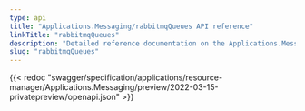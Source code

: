 ```yaml
---
type: api
title: "Applications.Messaging/rabbitmqQueues API reference"
linkTitle: "rabbitmqQueues"
description: "Detailed reference documentation on the Applications.Messaging/rabbitmqQueues API"
slug: "rabbitmqQueues"
---
```


{{< redoc "swagger/specification/applications/resource-manager/Applications.Messaging/preview/2022-03-15-privatepreview/openapi.json" >}}